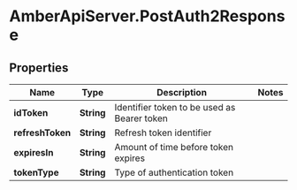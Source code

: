 # AmberApiServer.PostAuth2Response

## Properties
Name | Type | Description | Notes
------------ | ------------- | ------------- | -------------
**idToken** | **String** | Identifier token to be used as Bearer token | 
**refreshToken** | **String** | Refresh token identifier | 
**expiresIn** | **String** | Amount of time before token expires | 
**tokenType** | **String** | Type of authentication token | 
